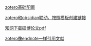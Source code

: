 [zotero基础配置](zotero基础配置.md)

[zotero和obsidian联动，按照模板创建链接](zotero-obsidian.md)

[知网下载硕博论文pdf](知网下载硕博论文pdf.md)

[zotero像endnote一样引用文献](zotero像endnote一样引用文献.md)